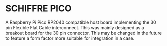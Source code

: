 # SCHIFFRE PICO

A Raspberry Pi Pico RP2040 compatible host board implementing the 30 pin Flexible Flat Cable interconnect.
This was mainly designed as a breakout board for the 30 pin connector.
This may be changed in the future to feature a form factor more suitable for integration in a case.

